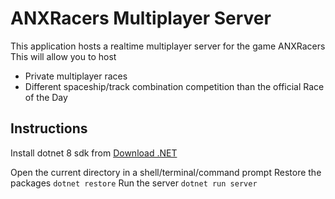 # ANXRacers Multiplayer Server

This application hosts a realtime multiplayer server for the game ANXRacers
This will allow you to host
 - Private multiplayer races
 - Different spaceship/track combination competition than the official Race of the Day



## Instructions
Install dotnet 8 sdk from [Download .NET](https://dotnet.microsoft.com/en-us/download/dotnet/8.0)

Open the current directory in a shell/terminal/command prompt
Restore the packages `dotnet restore`
Run the server `dotnet run server`

